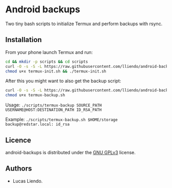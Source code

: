 Android backups
===============

Two tiny bash scripts to initialize Termux and perform backups with rsync.


Installation
------------

From your phone launch Termux and run:

```bash
cd && mkdir -p scripts && cd scripts
curl -O -s -S -L https://raw.githubusercontent.com/lliendo/android-backups/master/scripts/termux-init.sh
chmod u+x termux-init.sh && ./termux-init.sh
```

After this you might want to also get the backup script:

```bash
curl -O -s -S -L https://raw.githubusercontent.com/lliendo/android-backups/master/scripts/termux-backup.sh
chmod u+x termux-backup.sh
```

Usage: `./scripts/termux-backup SOURCE_PATH USERNAME@HOST:DESTINATION_PATH ID_RSA_PATH`

Example: `./scripts/termux-backup.sh $HOME/storage backup@redstar.local: id_rsa`


Licence
-------

android-backups is distributed under the [GNU GPLv3](https://www.gnu.org/licenses/gpl-3.0.txt) license.


Authors
-------

* Lucas Liendo.
